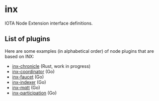 # inx

IOTA Node Extension interface definitions.

## List of plugins

Here are some examples (in alphabetical order) of node plugins that are based on INX:

* [inx-chronicle](https://github.com/iotaledger/inx-chronicle) (Rust, work in progress)
* [inx-coordinator](https://github.com/gohornet/inx-coordinator) (Go)
* [inx-faucet](https://github.com/gohornet/inx-faucet) (Go)
* [inx-indexer](https://github.com/gohornet/inx-indexer) (Go)
* [inx-mqtt](https://github.com/gohornet/inx-mqtt) (Go)
* [inx-participation](https://github.com/gohornet/inx-participation) (Go)
